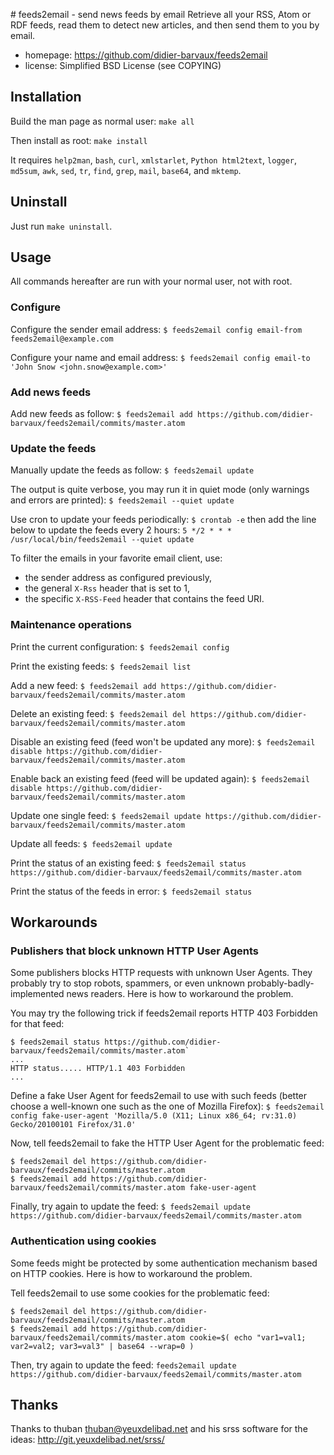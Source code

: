 # feeds2email - send news feeds by email
Retrieve all your RSS, Atom or RDF feeds, read them to detect new articles, and
then send them to you by email.

* homepage: https://github.com/didier-barvaux/feeds2email
* license:  Simplified BSD License (see COPYING)

## Installation
Build the man page as normal user: `make all`

Then install as root: `make install`

It requires `help2man`, `bash`, `curl`, `xmlstarlet`, `Python html2text`,
`logger`, `md5sum`, `awk`, `sed`, `tr`, `find`, `grep`, `mail`, `base64`,
and `mktemp`.

## Uninstall
Just run `make uninstall`.

## Usage

All commands hereafter are run with your normal user, not with root.

### Configure
Configure the sender email address:
```$ feeds2email config email-from feeds2email@example.com```

Configure your name and email address:
```$ feeds2email config email-to 'John Snow <john.snow@example.com>'```

### Add news feeds
Add new feeds as follow:
```$ feeds2email add https://github.com/didier-barvaux/feeds2email/commits/master.atom```

### Update the feeds
Manually update the feeds as follow:
```$ feeds2email update```

The output is quite verbose, you may run it in quiet mode (only warnings and
errors are printed):
```$ feeds2email --quiet update```

Use cron to update your feeds periodically:
```$ crontab -e```
then add the line below to update the feeds every 2 hours:
```5 */2 * * * /usr/local/bin/feeds2email --quiet update```

To filter the emails in your favorite email client, use:
* the sender address as configured previously,
* the general `X-Rss` header that is set to 1,
* the specific `X-RSS-Feed` header that contains the feed URI.

### Maintenance operations
Print the current configuration:
```$ feeds2email config```

Print the existing feeds:
```$ feeds2email list```

Add a new feed:
```$ feeds2email add https://github.com/didier-barvaux/feeds2email/commits/master.atom```

Delete an existing feed:
```$ feeds2email del https://github.com/didier-barvaux/feeds2email/commits/master.atom```

Disable an existing feed (feed won't be updated any more):
```$ feeds2email disable https://github.com/didier-barvaux/feeds2email/commits/master.atom```

Enable back an existing feed (feed will be updated again):
```$ feeds2email disable https://github.com/didier-barvaux/feeds2email/commits/master.atom```

Update one single feed:
```$ feeds2email update https://github.com/didier-barvaux/feeds2email/commits/master.atom ```

Update all feeds:
```$ feeds2email update```

Print the status of an existing feed:
```$ feeds2email status https://github.com/didier-barvaux/feeds2email/commits/master.atom```

Print the status of the feeds in error:
```$ feeds2email status```

## Workarounds

### Publishers that block unknown HTTP User Agents
Some publishers blocks HTTP requests with unknown User Agents. They probably
try to stop robots, spammers, or even unknown probably-badly-implemented news
readers. Here is how to workaround the problem.

You may try the following trick if feeds2email reports HTTP 403 Forbidden for
that feed:
```
$ feeds2email status https://github.com/didier-barvaux/feeds2email/commits/master.atom`
...
HTTP status..... HTTP/1.1 403 Forbidden
...
```

Define a fake User Agent for feeds2email to use with such feeds (better choose
a well-known one such as the one of Mozilla Firefox):
``` $ feeds2email config fake-user-agent 'Mozilla/5.0 (X11; Linux x86_64; rv:31.0) Gecko/20100101 Firefox/31.0' ```

Now, tell feeds2email to fake the HTTP User Agent for the problematic feed:
```
$ feeds2email del https://github.com/didier-barvaux/feeds2email/commits/master.atom
$ feeds2email add https://github.com/didier-barvaux/feeds2email/commits/master.atom fake-user-agent
```

Finally, try again to update the feed:
``` $ feeds2email update https://github.com/didier-barvaux/feeds2email/commits/master.atom ```

### Authentication using cookies
Some feeds might be protected by some authentication mechanism based on HTTP
cookies. Here is how to workaround the problem.

Tell feeds2email to use some cookies for the problematic feed:
```
$ feeds2email del https://github.com/didier-barvaux/feeds2email/commits/master.atom
$ feeds2email add https://github.com/didier-barvaux/feeds2email/commits/master.atom cookie=$( echo "var1=val1; var2=val2; var3=val3" | base64 --wrap=0 )
```

Then, try again to update the feed:
```feeds2email update https://github.com/didier-barvaux/feeds2email/commits/master.atom```

## Thanks
Thanks to thuban <thuban@yeuxdelibad.net> and his srss software for the ideas:
http://git.yeuxdelibad.net/srss/

